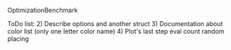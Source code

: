 OptimizationBenchmark

ToDo list:
2) Describe options and another struct
3) Documentation about color list (only one letter color name)
4) Plot's last step eval count random placing